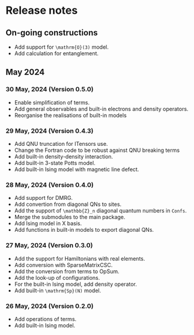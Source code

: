 # Release notes 

## On-going constructions 

- Add support for ``\mathrm{O}(3)`` model. 
- Add calculation for entanglement. 

## May 2024

### 30 May, 2024 (Version 0.5.0)

- Enable simplification of terms.
- Add general observables and built-in electrons and density operators. 
- Reorganise the realisations of built-in models

### 29 May, 2024 (Version 0.4.3)

- Add QNU truncation for ITensors use.
- Change the Fortran code to be robust against QNU breaking terms
- Add built-in density-density interaction. 
- Add built-in 3-state Potts model.
- Add built-in Ising model with magnetic line defect. 

### 28 May, 2024 (Version 0.4.0)

- Add support for DMRG.
- Add convertion from diagonal QNs to sites. 
- Add the support of ``\mathbb{Z}_n`` diagonal quantum numbers in `Confs`.
- Merge the submodules to the main package. 
- Add Ising model in X basis.  
- Add functions in built-in models to export diagonal QNs. 

### 27 May, 2024 (Version 0.3.0)

- Add the support for Hamiltonians with real elements. 
- Add conversion with SparseMatrixCSC. 
- Add the conversion from terms to OpSum.
- Add the look-up of configurations. 
- For the built-in Ising model, add density operator.
- Add built-in ``\mathrm{Sp}(N)`` model. 

### 26 May, 2024 (Version 0.2.0)

- Add operations of terms.
- Add built-in Ising model. 